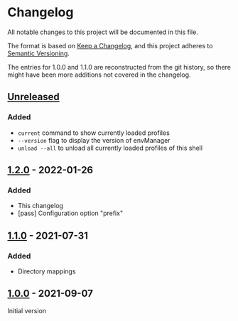 # Changelog
All notable changes to this project will be documented in this file.

The format is based on [Keep a Changelog](https://keepachangelog.com/en/1.0.0/),
and this project adheres to [Semantic Versioning](https://semver.org/spec/v2.0.0.html).

The entries for 1.0.0 and 1.1.0 are reconstructed from the git history, so there might have been more additions not
covered in the changelog.

## [Unreleased]
### Added
- `current` command to show currently loaded profiles
- `--version` flag to display the version of envManager
- `unload --all` to unload all currently loaded profiles of this shell

## [1.2.0] - 2022-01-26
### Added
- This changelog
- [pass] Configuration option "prefix"

## [1.1.0] - 2021-07-31
### Added
- Directory mappings

## [1.0.0] - 2021-09-07
Initial version


[Unreleased]: https://github.com/DBX12/envManager/compare/v1.2.0...HEAD
[1.2.0]: https://github.com/DBX12/envManager/compare/v1.1.0...v1.2.0
[1.1.0]: https://github.com/DBX12/envManager/compare/v1.0.0...v1.1.0
[1.0.0]: https://github.com/DBX12/envManager/releases/tag/v1.0.0